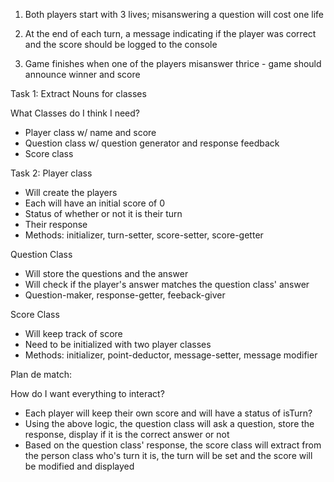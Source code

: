 1. Both players start with 3 lives; misanswering a question will cost one life

2. At the end of each turn, a message indicating if the player was correct and the score should be logged to the console

3. Game finishes when one of the players misanswer thrice - game should announce winner and score

Task 1: Extract Nouns for classes

What Classes do I think I need?
- Player class w/ name and score
- Question class w/ question generator and response feedback
- Score class

Task 2: Player class
- Will create the players
- Each will have an initial score of 0
- Status of whether or not it is their turn
- Their response
- Methods: initializer, turn-setter, score-setter, score-getter

Question Class
- Will store the questions and the answer
- Will check if the player's answer matches the question class' answer
- Question-maker, response-getter, feeback-giver

Score Class
- Will keep track of score
- Need to be initialized with two player classes
- Methods: initializer, point-deductor, message-setter, message modifier

Plan de match:

How do I want everything to interact?
- Each player will keep their own score and will have a status of isTurn?
- Using the above logic, the question class will ask a question, store the response, display if it is the correct answer or not
- Based on the question class' response, the score class will extract from the person class who's turn it is, the turn will be set and the score will be modified and displayed